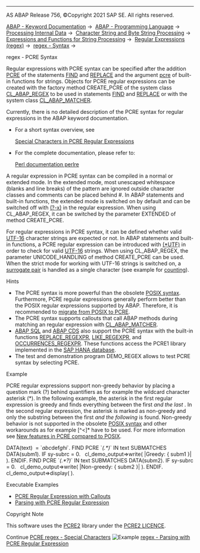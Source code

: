  

* * *

AS ABAP Release 756, ©Copyright 2021 SAP SE. All rights reserved.

[ABAP - Keyword Documentation](https://help.sap.com/doc/abapdocu_756_index_htm/7.56/en-US/abenabap.htm) →  [ABAP - Programming Language](https://help.sap.com/doc/abapdocu_756_index_htm/7.56/en-US/abenabap_reference.htm) →  [Processing Internal Data](https://help.sap.com/doc/abapdocu_756_index_htm/7.56/en-US/abenabap_data_working.htm) →  [Character String and Byte String Processing](https://help.sap.com/doc/abapdocu_756_index_htm/7.56/en-US/abenabap_data_string.htm) →  [Expressions and Functions for String Processing](https://help.sap.com/doc/abapdocu_756_index_htm/7.56/en-US/abenstring_processing_expr_func.htm) →  [Regular Expressions (regex)](https://help.sap.com/doc/abapdocu_756_index_htm/7.56/en-US/abenregular_expressions.htm) →  [regex - Syntax](https://help.sap.com/doc/abapdocu_756_index_htm/7.56/en-US/abenregex_syntax.htm) → 

regex - PCRE Syntax

Regular expressions with PCRE syntax can be specified after the addition [PCRE](https://help.sap.com/doc/abapdocu_756_index_htm/7.56/en-US/abapfind_pattern.htm) of the statements [FIND](https://help.sap.com/doc/abapdocu_756_index_htm/7.56/en-US/abapfind.htm) and [REPLACE](https://help.sap.com/doc/abapdocu_756_index_htm/7.56/en-US/abapreplace.htm) and the argument [pcre](https://help.sap.com/doc/abapdocu_756_index_htm/7.56/en-US/abenstring_functions_regex.htm) of built-in functions for strings. Objects for PCRE regular expressions can be created with the factory method CREATE\_PCRE of the system class [CL\_ABAP\_REGEX](https://help.sap.com/doc/abapdocu_756_index_htm/7.56/en-US/abenregex_system_classes.htm) to be used in statements [FIND](https://help.sap.com/doc/abapdocu_756_index_htm/7.56/en-US/abapfind.htm) and [REPLACE](https://help.sap.com/doc/abapdocu_756_index_htm/7.56/en-US/abapreplace.htm) or with the system class [CL\_ABAP\_MATCHER](https://help.sap.com/doc/abapdocu_756_index_htm/7.56/en-US/abenregex_system_classes.htm).

Currently, there is no detailed description of the PCRE syntax for regular expressions in the ABAP keyword documentation.

-   For a short syntax overview, see
    
    [Special Characters in PCRE Regular Expressions](https://help.sap.com/doc/abapdocu_756_index_htm/7.56/en-US/abenregex_pcre_syntax_specials.htm)
    
-   For the complete documentation, please refer to:
    
    [Perl documentation perlre](https://perldoc.perl.org/perlre.html)
    

A regular expression in PCRE syntax can be compiled in a normal or extended mode. In the extended mode, most unescaped whitespace (blanks and line breaks) of the pattern are ignored outside character classes and comments can be placed behind #. In ABAP statements and built-in functions, the extended mode is switched on by default and can be switched off with [(?-x)](https://help.sap.com/doc/abapdocu_756_index_htm/7.56/en-US/abenregex_pcre_syntax_specials.htm) in the regular expression. When using CL\_ABAP\_REGEX, it can be switched by the parameter EXTENDED of method CREATE\_PCRE.

For regular expressions in PCRE syntax, it can be defined whether valid [UTF-16](https://help.sap.com/doc/abapdocu_756_index_htm/7.56/en-US/abenutf16_glosry.htm "Glossary Entry") character strings are expected or not. In ABAP statements and built-in functions, a PCRE regular expression can be introduced with [(\*UTF)](https://help.sap.com/doc/abapdocu_756_index_htm/7.56/en-US/abenregex_pcre_syntax_specials.htm) in order to check for valid [UTF-16](https://help.sap.com/doc/abapdocu_756_index_htm/7.56/en-US/abenutf16_glosry.htm "Glossary Entry") strings. When using CL\_ABAP\_REGEX, the parameter UNICODE\_HANDLING of method CREATE\_PCRE can be used. When the strict mode for working with UTF-16 strings is switched on, a [surrogate pair](https://help.sap.com/doc/abapdocu_756_index_htm/7.56/en-US/abensurrogate_pair_glosry.htm "Glossary Entry") is handled as a single character (see example for [counting](https://help.sap.com/doc/abapdocu_756_index_htm/7.56/en-US/abencount_functions.htm)).

Hints

-   The PCRE syntax is more powerful than the obsolete [POSIX syntax](https://help.sap.com/doc/abapdocu_756_index_htm/7.56/en-US/abenregex_posix_syntax.htm). Furthermore, PCRE regular expressions generally perform better than the POSIX regular expressions supported by ABAP. Therefore, it is recommended to [migrate from POSIX to PCRE](https://help.sap.com/doc/abapdocu_756_index_htm/7.56/en-US/abenregex_migrating_posix.htm).
-   The PCRE syntax supports callouts that call ABAP methods during matching an regular expression with [CL\_ABAP\_MATCHER](https://help.sap.com/doc/abapdocu_756_index_htm/7.56/en-US/abenregex_system_classes.htm).
-   [ABAP SQL](https://help.sap.com/doc/abapdocu_756_index_htm/7.56/en-US/abenabap_sql_glosry.htm "Glossary Entry") and [ABAP CDS](https://help.sap.com/doc/abapdocu_756_index_htm/7.56/en-US/abenabap_cds_glosry.htm "Glossary Entry") also support the PCRE syntax with the built-in functions [REPLACE\_REGEXPR](https://help.sap.com/doc/abapdocu_756_index_htm/7.56/en-US/abensql_functions_string.htm), [LIKE\_REGEXPR](https://help.sap.com/doc/abapdocu_756_index_htm/7.56/en-US/abensql_functions_string.htm), and [OCCURRENCES\_REGEXPR](https://help.sap.com/doc/abapdocu_756_index_htm/7.56/en-US/abensql_functions_string.htm). These functions access the PCRE1 library implemented in the [SAP HANA database](https://help.sap.com/doc/abapdocu_756_index_htm/7.56/en-US/abenhana_database_glosry.htm "Glossary Entry").
-   The test and demonstration program DEMO\_REGEX allows to test PCRE syntax by selecting PCRE.

Example

PCRE regular expressions support non-greedy behavior by placing a question mark (?) behind quantifiers as for example the wildcard character asterisk (\*). In the following example, the asterisk in the first regular expression is greedy and finds everything between the first <i> and the last </i>. In the second regular expression, the asterisk is marked as non-greedy and only the substring between the first <i> and the following </i> is found. Non-greedy behavior is not supported in the obsolete [POSIX syntax](https://help.sap.com/doc/abapdocu_756_index_htm/7.56/en-US/abenregex_posix_syntax.htm) and other workarounds as for example \[^<\]\* have to be used. For more information see [New features in PCRE compared to POSIX](https://help.sap.com/doc/abapdocu_756_index_htm/7.56/en-US/abenregex_posix_pcre_improve.htm).

DATA(text)  = \`<i>abc</i>def<i>ghi</i>\`.
FIND PCRE \`<i>(.\*)</i>\` IN text SUBMATCHES DATA(subm1).
IF sy-subrc = 0.
  cl\_demo\_output=>write( |Greedy: { subm1 }| ).
ENDIF.
FIND PCRE \`<i>(.\*?)</i>\` IN text SUBMATCHES DATA(subm2).
IF sy-subrc = 0.
  cl\_demo\_output=>write( |Non-greedy: { subm2 }| ).
ENDIF.
cl\_demo\_output=>display( ).

Executable Examples

-   [PCRE Regular Expression with Callouts](https://help.sap.com/doc/abapdocu_756_index_htm/7.56/en-US/abenpcre_callout_abexa.htm)
-   [Parsing with PCRE Regular Expression](https://help.sap.com/doc/abapdocu_756_index_htm/7.56/en-US/abenpcre_parsing_abexa.htm)

Copyright Note

This software uses the [PCRE2](https://www.pcre.org/) library under the [PCRE2 LICENCE](https://github.com/rurban/pcre/blob/master/LICENCE).

Continue
[PCRE regex - Special Characters](https://help.sap.com/doc/abapdocu_756_index_htm/7.56/en-US/abenregex_pcre_syntax_specials.htm)
![Example](exa.gif "Example") [regex - Parsing with PCRE Regular Expression](https://help.sap.com/doc/abapdocu_756_index_htm/7.56/en-US/abenpcre_parsing_abexa.htm)